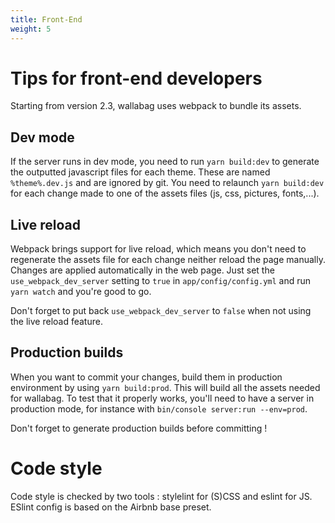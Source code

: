 ```yaml
---
title: Front-End
weight: 5
---
```


# Tips for front-end developers

Starting from version 2.3, wallabag uses webpack to bundle its assets.

## Dev mode

If the server runs in dev mode, you need to run `yarn build:dev` to
generate the outputted javascript files for each theme. These are named
`%theme%.dev.js` and are ignored by git. You need to relaunch
`yarn build:dev` for each change made to one of the assets files
(js, css, pictures, fonts,...).

## Live reload

Webpack brings support for live reload, which means you don't need to
regenerate the assets file for each change neither reload the page
manually. Changes are applied automatically in the web page. Just set
the `use_webpack_dev_server` setting to `true` in
`app/config/config.yml` and run `yarn watch` and you're good to go.

Don't forget to put back `use_webpack_dev_server` to `false` when not
using the live reload feature.


## Production builds

When you want to commit your changes, build them in production
environment by using `yarn build:prod`. This will build all the
assets needed for wallabag. To test that it properly works, you'll need
to have a server in production mode, for instance with
`bin/console server:run --env=prod`.

Don't forget to generate production builds before committing !

# Code style

Code style is checked by two tools : stylelint for (S)CSS and eslint for
JS. ESlint config is based on the Airbnb base preset.
